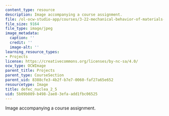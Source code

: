 ```yaml
---
content_type: resource
description: Image accompanying a course assignment.
file: /ol-ocw-studio-app/courses/3-22-mechanical-behavior-of-materials-spring-2008/5b09b089b4982ae83efaadd1fbc06525_defec_nuclea_2_5.jpg
file_size: 9164
file_type: image/jpeg
image_metadata:
  caption: ''
  credit: ''
  image-alt: ''
learning_resource_types:
- Projects
license: https://creativecommons.org/licenses/by-nc-sa/4.0/
ocw_type: OCWImage
parent_title: Projects
parent_type: CourseSection
parent_uid: 8388cfe3-4b2f-b7e7-0060-faf27a65e652
resourcetype: Image
title: defec_nuclea_2_5
uid: 5b09b089-b498-2ae8-3efa-add1fbc06525
---
```

Image accompanying a course assignment.